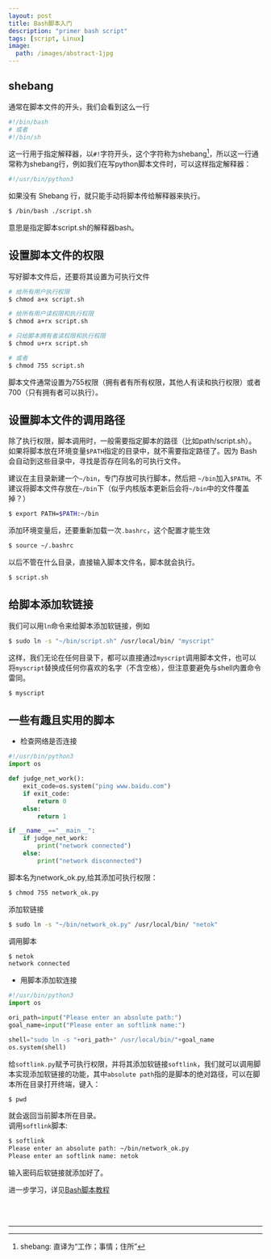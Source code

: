 ```yaml
---
layout: post
title: Bash脚本入门
description: "primer bash script"
tags: [script, Linux]
image:
  path: /images/abstract-1jpg
---
```


## shebang

通常在脚本文件的开头，我们会看到这么一行

```bash
#!/bin/bash
# 或者
#!/bin/sh
```

这一行用于指定解释器，以`#!`字符开头，这个字符称为shebang[^1]，所以这一行通常称为shebang行，例如我们在写python脚本文件时，可以这样指定解释器：

```bash
#!/usr/bin/python3
```

如果没有 Shebang 行，就只能手动将脚本传给解释器来执行。

```bash
$ /bin/bash ./script.sh
```

意思是指定脚本script.sh的解释器bash。

## 设置脚本文件的权限

写好脚本文件后，还要将其设置为可执行文件

```bash
# 给所有用户执行权限
$ chmod a+x script.sh

# 给所有用户读权限和执行权限
$ chmod a+rx script.sh

# 只给脚本拥有者读权限和执行权限
$ chmod u+rx script.sh

# 或者
$ chmod 755 script.sh
```

脚本文件通常设置为755权限（拥有者有所有权限，其他人有读和执行权限）或者700（只有拥有者可以执行）。

## 设置脚本文件的调用路径

除了执行权限，脚本调用时，一般需要指定脚本的路径（比如path/script.sh）。如果将脚本放在环境变量`$PATH`指定的目录中，就不需要指定路径了。因为 Bash 会自动到这些目录中，寻找是否存在同名的可执行文件。

建议在主目录新建一个`~/bin`，专门存放可执行脚本，然后把 `~/bin`加入`$PATH`。不建议将脚本文件存放在`~/bin`下（似乎内核版本更新后会将`~/bin`中的文件覆盖掉？）

```bash
$ export PATH=$PATH:~/bin
```

添加环境变量后，还要重新加载一次`.bashrc`，这个配置才能生效

```bash
$ source ~/.bashrc
```

以后不管在什么目录，直接输入脚本文件名，脚本就会执行。

```bash
$ script.sh
```

## 给脚本添加软链接

我们可以用`ln`命令来给脚本添加软链接，例如

```bash
$ sudo ln -s "~/bin/script.sh" /usr/local/bin/ "myscript"
```

这样，我们无论在任何目录下，都可以直接通过`myscript`调用脚本文件，也可以将`myscript`替换成任何你喜欢的名字（不含空格），但注意要避免与shell内置命令雷同。

```bash
$ myscript
```

## 一些有趣且实用的脚本

- 检查网络是否连接

```python
#!/usr/bin/python3
import os

def judge_net_work():
    exit_code=os.system("ping www.baidu.com")
    if exit_code:
        return 0
    else:
        return 1

if __name__=="__main__":
    if judge_net_work:
        print("network connected")
    else:
        print("network disconnected")
```

脚本名为network_ok.py,给其添加可执行权限：

```bash
$ chmod 755 network_ok.py
```

添加软链接

```bash
$ sudo ln -s "~/bin/network_ok.py" /usr/local/bin/ "netok"
```

调用脚本

```bash
$ netok
network connected
```

- 用脚本添加软连接

```python
#!/usr/bin/python3
import os

ori_path=input("Please enter an absolute path:")
goal_name=input("Please enter an softlink name:")

shell="sudo ln -s "+ori_path+" /usr/local/bin/"+goal_name
os.system(shell)
```

给`softlink.py`赋予可执行权限，并将其添加软链接`softlink`，我们就可以调用脚本实现添加软链接的功能，其中`absolute path`指的是脚本的绝对路径，可以在脚本所在目录打开终端，键入：

```bash
$ pwd
```
就会返回当前脚本所在目录。  
调用`softlink`脚本:

```bash
$ softlink
Please enter an absolute path: ~/bin/network_ok.py
Please enter an softlink name: netok
```

输入密码后软链接就添加好了。

进一步学习，详见[Bash脚本教程](https://wangdoc.com/bash/script.html)


<br/>
<br/>

___

[^1]: shebang: 直译为“工作；事情；住所”